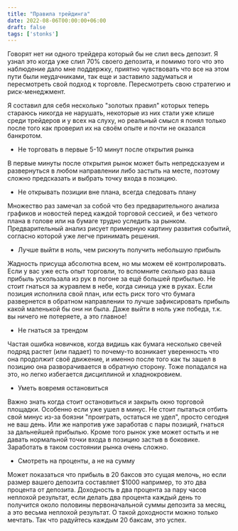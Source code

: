 ```yaml
---
title: "Правила трейдинга"
date: 2022-08-06T00:00:00+06:00
draft: false
tags: ['stonks']
---
```


Говорят нет ни одного трейдера который бы не слил весь депозит. Я узнал это когда уже слил 70% своего депозита, и помимо того что это наблюдение дало мне поддержку, приятно чувствовать что все на этом пути были неудачниками, так еще и заставило задуматься и пересмотреть свой подход к торговле. Пересмотреть свою стратегию и риск-менеджмент.

Я составил для себя несколько "золотых правил" которых теперь стараюсь никогда не нарушать, некоторые из них стали уже клише среди трейдеров и у всех на слуху, но реальный смысл я понял только после того как проверил их на своём опыте и почти не оказался банкротом.

* Не торговать в первые 5-10 минут после открытия рынка

В первые минуты после открытия рынок может быть непредсказуем и развернуться в любом направлении либо застыть на месте, поэтому сложно предсказать и выбрать точку входа в позицию. 

* Не открывать позиции вне плана, всегда следовать плану

Множество раз замечал за собой что без предварительного анализа графиков и новостей перед каждой торговой сессией, и без четкого плана в голове или на бумаге трудно уследить за рынком. Предварительный анализ рисует примерную картину развития событий, согласно которой уже легче принимать решения.

* Лучше выйти в ноль, чем рискнуть получить небольшую прибыль

Жадность присуща абсолютна всем, но мы можем её контролировать. Если у вас уже есть опыт торговли, то вспомните сколько раз ваша прибыль ускользала из рук в погоне за ещё большей прибылью. Не стоит гнаться за журавлем в небе, когда синица уже в руках. Если позиция исполнила свой план, или есть риск того что бумага развернется в обратном направлении то лучше зафиксировать прибыль какой маленькой бы они ни была. Даже выйти в ноль уже победа, т.к. вы ничего не потеряете, а это главное!

* Не гнаться за трендом

Частая ошибка новичков, когда видишь как бумага несколько свечей подряд растет (или падает) то почему-то возникает уверенность что она продолжит своё движение, и именно после того как ты зашел в позицию она разворачивается в обратную сторону. Тоже попадался на это, но легко избегается дисциплиной и хладнокровием.

* Уметь вовремя остановиться

Важно знать когда стоит остановиться и закрыть окно торговой площадки. Особенно если уже ушел в минус. Не стоит пытаться отбить свой минус из-за боязни "проиграть, остаться не удел", просто сегодня не ваш день. Или же напротив уже заработав с пары позиций, гнаться за дальнейшей прибылью. Кроме того рынок уже может остыть и не давать нормальной точки входа в позицию застыв в боковике. Заработать в таком состоянии рынка очень сложно.

* Смотреть на проценты, а не на сумму

Может показаться что прибыль в 20 баксов это сущая мелочь, но если размер вашего депозита составляет $1000 например, то это два процента от депозита. Доходность в два процента за пару часов неплохой результат, если делать два процента каждый день то получится около половины первоначальной суммы депозита за месяц, а это весьма неплохой результат. О такой доходности можно только мечтать. Так что радуйтесь каждым 20 баксам, это успех.

